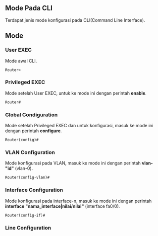 ## Mode Pada CLI
Terdapat jenis mode konfigurasi pada CLI(Command Line Interface).

## Mode
### User EXEC
Mode awal CLI.
```Txt
Router>
```

### Privileged EXEC
Mode setelah User EXEC, untuk ke mode ini dengan perintah **enable**.
```Txt
Router#
```

### Global Condiguration
Mode setelah Privileged EXEC dan untuk konfigurasi, masuk ke mode ini dengan perintah **configure**.
```
Router(config)#
```

### VLAN Configuration
Mode konfigurasi pada VLAN, masuk ke mode ini dengan perintah **vlan-"id"** (vlan-0).
```Txt
Router(config-vlan)#
```

### Interface Configuration
Mode konfigurasi pada interface-n, masuk ke mode ini dengan perintah **interface "nama_interface|nilai/nilai"**
(interface fa0/0).
```Txt
Router(config-if)#
```

### Line Configuration



